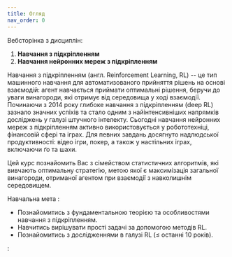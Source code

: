 ```yaml
---
title: Огляд
nav_order: 0
---
```


Вебсторінка з дисциплін:
1. **Навчання з підкріпленням** 
1. **Навчання нейронних мереж з підкріпленням**

Навчання з пiдкрiпленням (англ. Reinforcement Learning, RL) -- це тип машинного навчання для автоматизованого прийняття рішень на основi взаємодiй: агент навчається приймати оптимальні рішення, беручи до уваги винагороди, які отримує від середовища у ході взаємодії. Починаючи з 2014
року глибоке навчання з пiдкрiпленням (deep RL) зазнало значних успіхів та стало одним з найiнтенсивнiших напрямкiв
дослiджень у галузі штучного iнтелекту. Сьогоднi навчання нейронних мереж з підкріпленням активно використовується у робототехніці, фінансовій сфері та іграх. Для певних завдань  досягнуто надлюдської продуктивностi: вiдео iгри, покер, а також у настiльних iграх, включаючи ґо та шахи. 

Цей курс познайомить Вас з сiмейством статистичних алгоритмiв, якi вивчають оптимальну
стратегiю, метою якої є максимiзацiя загальної винагороди, отриманої агентом при взаємодiї
з навколишнiм середовищем.

Навчальна мета
: 
- Познайомитись з фундаментальною теорією та особливостями навчання з підкріпленням.
- Навчитись вирішувати прості задачі за допомогою методів RL.	 
- Познайомитись з дослідженнями в галузі RL (≤ останні 10 років).

: 